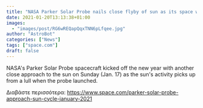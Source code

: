 ```yaml
---
title: "NASA Parker Solar Probe nails close flyby of sun as its space weather cycle ramps up"
date: 2021-01-20T13:13:38+01:00
images:
  - "images/post/RG6wREQapQqxTNN6pLfqee.jpg"
author: "AstroBot"
categories: ["News"]
tags: ["space.com"]
draft: false
---
```


NASA's Parker Solar Probe spacecraft kicked off the new year with another close approach to the sun on Sunday (Jan. 17) as the sun's activity picks up from a lull when the probe launched. 

Διαβάστε περισσότερα: https://www.space.com/parker-solar-probe-approach-sun-cycle-january-2021
